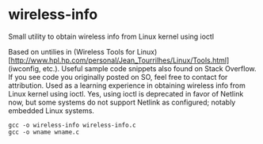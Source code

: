 wireless-info
=============

Small utility to obtain wireless info from Linux kernel using ioctl

Based on untilies in (Wireless Tools for Linux)[http://www.hpl.hp.com/personal/Jean_Tourrilhes/Linux/Tools.html] (iwconfig, etc.).  Useful sample code snippets also found on Stack Overflow.  If you see code you originally posted on SO, feel free to contact for attribution.  Used as a learning experience in obtaining wireless info from Linux kernel using ioctl.  Yes, using ioctl is deprecated in favor of Netlink now, but some systems do not support Netlink as configured; notably embedded Linux systems.

```
gcc -o wireless-info wireless-info.c
gcc -o wname wname.c
```



